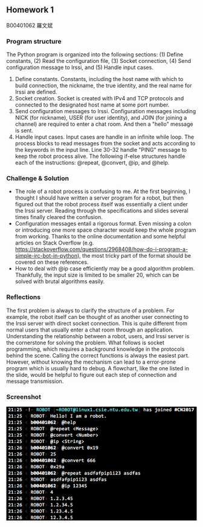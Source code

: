 ## Homework 1
B00401062 羅文斌

### Program structure

The Python program is organized into the following sections: (1) Define constants, (2) Read the configuration file, (3) Socket connection, (4) Send configuration message to Irssi, and (5) Handle input cases.
1. Define constants. Constants, including the host name with which to build connection, the nickname, the true identity, and the real name for Irssi are defined.
2. Socket creation. Socket is created with IPv4 and TCP protocols and connected to the designated host name at some port number.
3. Send configuration messages to Irssi. Configuration messages including NICK (for nickname), USER (for user identity), and JOIN (for joining a channel) are required to enter a chat room. And then a "hello" message is sent.
4. Handle input cases. Input cases are handle in an infinite while loop. The process blocks to read messages from the socket and acts according to the keywords in the input line. Line 30-32 handle "PING" message to keep the robot process alive. The following if-else structures handle each of the instructions: @repeat, @convert, @ip, and @help.

### Challenge & Solution

- The role of a robot process is confusing to me. At the first beginning, I thought I should have written a server program for a robot, but then figured out that the robot process itself was essentially a client under the Irssi server. Reading through the specifications and slides several times finally cleared the confusion.
- Configuration messages entail a rigorous format. Even missing a colon or introducing one more space character would keep the whole program from working. Thanks to the online documentation and some helpful articles on Stack Overflow (e.g. https://stackoverflow.com/questions/2968408/how-do-i-program-a-simple-irc-bot-in-python), the most tricky part of the format should be covered on these  references.
- How to deal with @ip case efficiently may be a good algorithm problem. Thankfully, the input size is limited to be smaller 20, which can be solved with brutal algorithms easily.

### Reflections
The first problem is always to clarify the structure of a problem. For example, the robot itself can be thought of as another user connecting to the Irssi server with direct socket connection. This is quite different from normal users that usually enter a chat room through an application. Understanding the relationship between a robot, users, and Irssi server is the cornerstone for solving the problem.
What follows is socket programming, which requires a background knowledge in the protocols behind the scene. Calling the correct functions is always the easiest part. However, without knowing the mechanism can lead to a error-prone program which is usually hard to debug. A flowchart, like the one listed in the slide, would be helpful to figure out each step of connection and message transmission.

### Screenshot
![cnhw1.png](https://github.com/b00401062/b00401062.github.io/raw/master/Computer/Computer%20Networks/cnhw1.png)

